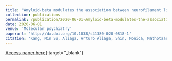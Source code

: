 ```yaml
---
title: "Amyloid-beta modulates the association between neurofilament light chain and brain atrophy in Alzheimer&apos;s disease"
collection: publications
permalink: /publication/2020-06-01-Amyloid-beta-modulates-the-association-between-neurofilament-light-chain-and-brain-atrophy-in-Alzheimers-disease
date: 2020-06-01
venue: 'Molecular psychiatry'
paperurl: 'http://dx.doi.org/10.1038/s41380-020-0818-1'
citation: 'Kang, Min Su, Aliaga, Arturo Aliaga, Shin, Monica, Mathotaarachchi, Sulantha, Benedet, Andrea L, Pascoal, Tharick A, Therriault, Joseph, Chamoun, Mira, Savard, Melissa, <b>Devenyi, Gabriel A</b>, Mathieu, Axel, Chakravarty, M Mallar, Sandelius, Åsa, Blennow, Kaj, Zetterberg, Henrik, Soucy, Jean-Paul, Cuello, A Claudio, Massarweh, Gassan, Gauthier, Serge, Rosa-Neto, Pedro, {Alzheimer&apos;s Disease Neuroimaging Initiative}, &quot;Amyloid-beta modulates the association between neurofilament light chain and brain atrophy in Alzheimer&amp;apos;s disease.&quot; Molecular psychiatry, 2020.'
---
```

[Access paper here](http://dx.doi.org/10.1038/s41380-020-0818-1){:target="_blank"}
